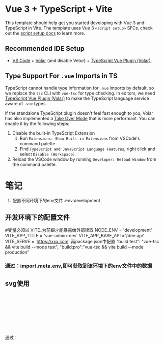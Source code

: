 # Vue 3 + TypeScript + Vite

This template should help get you started developing with Vue 3 and TypeScript in Vite. The template uses Vue 3 `<script setup>` SFCs, check out the [script setup docs](https://v3.vuejs.org/api/sfc-script-setup.html#sfc-script-setup) to learn more.

## Recommended IDE Setup

- [VS Code](https://code.visualstudio.com/) + [Volar](https://marketplace.visualstudio.com/items?itemName=Vue.volar) (and disable Vetur) + [TypeScript Vue Plugin (Volar)](https://marketplace.visualstudio.com/items?itemName=Vue.vscode-typescript-vue-plugin).

## Type Support For `.vue` Imports in TS

TypeScript cannot handle type information for `.vue` imports by default, so we replace the `tsc` CLI with `vue-tsc` for type checking. In editors, we need [TypeScript Vue Plugin (Volar)](https://marketplace.visualstudio.com/items?itemName=Vue.vscode-typescript-vue-plugin) to make the TypeScript language service aware of `.vue` types.

If the standalone TypeScript plugin doesn't feel fast enough to you, Volar has also implemented a [Take Over Mode](https://github.com/johnsoncodehk/volar/discussions/471#discussioncomment-1361669) that is more performant. You can enable it by the following steps:

1. Disable the built-in TypeScript Extension
   1. Run `Extensions: Show Built-in Extensions` from VSCode's command palette
   2. Find `TypeScript and JavaScript Language Features`, right click and select `Disable (Workspace)`
2. Reload the VSCode window by running `Developer: Reload Window` from the command palette.


# 笔记

1. 配置不同环境下的env文件
.env.development
## 开发环境下的配置文件
#变量必须以 VITE_为前缀才能暴露给外部读取
NODE_ENV = 'development'
VITE_APP_TITLE = 'vue-admin-dev'
VITE_APP_BASE_API ='/dev-api'
VITE_SERVE = 'https://xxx.com'
再package.json中配置
"build:test": "vue-tsc && vite build --mode test",
"build:pro":"vue-tsc && vite build --mode production"

### 通过：import.meta.env,即可获取到该环境下的env文件中的数据

## svg使用
通过：
<svg>
<!-- svg标签中添加use标签，use标签中的xlink：href='#icon-图标名' 后面添加icons文件夹中svg文件名 -->
<use xlink:href='#icon-phone' fill='red'>

</use>
</svg>
